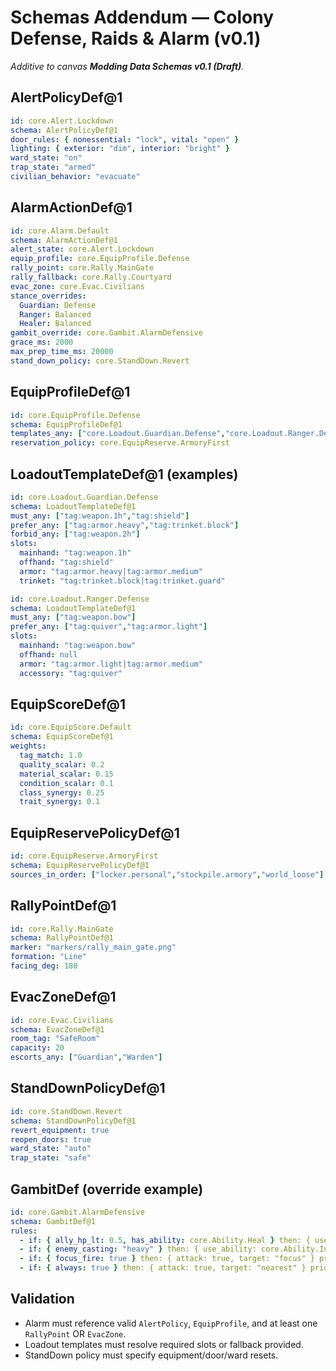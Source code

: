 # Schemas Addendum — Colony Defense, Raids & Alarm (v0.1)
*Additive to canvas **Modding Data Schemas v0.1 (Draft)**.*

## AlertPolicyDef@1
```yaml
id: core.Alert.Lockdown
schema: AlertPolicyDef@1
door_rules: { nonessential: "lock", vital: "open" }
lighting: { exterior: "dim", interior: "bright" }
ward_state: "on"
trap_state: "armed"
civilian_behavior: "evacuate"
```
## AlarmActionDef@1
```yaml
id: core.Alarm.Default
schema: AlarmActionDef@1
alert_state: core.Alert.Lockdown
equip_profile: core.EquipProfile.Defense
rally_point: core.Rally.MainGate
rally_fallback: core.Rally.Courtyard
evac_zone: core.Evac.Civilians
stance_overrides:
  Guardian: Defense
  Ranger: Balanced
  Healer: Balanced
gambit_override: core.Gambit.AlarmDefensive
grace_ms: 2000
max_prep_time_ms: 20000
stand_down_policy: core.StandDown.Revert
```
## EquipProfileDef@1
```yaml
id: core.EquipProfile.Defense
schema: EquipProfileDef@1
templates_any: ["core.Loadout.Guardian.Defense","core.Loadout.Ranger.Defense","core.Loadout.Healer.Defense"]
reservation_policy: core.EquipReserve.ArmoryFirst
```
## LoadoutTemplateDef@1 (examples)
```yaml
id: core.Loadout.Guardian.Defense
schema: LoadoutTemplateDef@1
must_any: ["tag:weapon.1h","tag:shield"]
prefer_any: ["tag:armor.heavy","tag:trinket.block"]
forbid_any: ["tag:weapon.2h"]
slots:
  mainhand: "tag:weapon.1h"
  offhand: "tag:shield"
  armor: "tag:armor.heavy|tag:armor.medium"
  trinket: "tag:trinket.block|tag:trinket.guard"
```
```yaml
id: core.Loadout.Ranger.Defense
schema: LoadoutTemplateDef@1
must_any: ["tag:weapon.bow"]
prefer_any: ["tag:quiver","tag:armor.light"]
slots:
  mainhand: "tag:weapon.bow"
  offhand: null
  armor: "tag:armor.light|tag:armor.medium"
  accessory: "tag:quiver"
```
## EquipScoreDef@1
```yaml
id: core.EquipScore.Default
schema: EquipScoreDef@1
weights:
  tag_match: 1.0
  quality_scalar: 0.2
  material_scalar: 0.15
  condition_scalar: 0.1
  class_synergy: 0.25
  trait_synergy: 0.1
```
## EquipReservePolicyDef@1
```yaml
id: core.EquipReserve.ArmoryFirst
schema: EquipReservePolicyDef@1
sources_in_order: ["locker.personal","stockpile.armory","world_loose"]
```
## RallyPointDef@1
```yaml
id: core.Rally.MainGate
schema: RallyPointDef@1
marker: "markers/rally_main_gate.png"
formation: "Line"
facing_deg: 180
```
## EvacZoneDef@1
```yaml
id: core.Evac.Civilians
schema: EvacZoneDef@1
room_tag: "SafeRoom"
capacity: 20
escorts_any: ["Guardian","Warden"]
```
## StandDownPolicyDef@1
```yaml
id: core.StandDown.Revert
schema: StandDownPolicyDef@1
revert_equipment: true
reopen_doors: true
ward_state: "auto"
trap_state: "safe"
```
## GambitDef (override example)
```yaml
id: core.Gambit.AlarmDefensive
schema: GambitDef@1
rules:
  - if: { ally_hp_lt: 0.5, has_ability: core.Ability.Heal } then: { use_ability: core.Ability.Heal, target: "ally_lowest_hp" } prio: 100
  - if: { enemy_casting: "heavy" } then: { use_ability: core.Ability.Interrupt, target: "enemy_caster" } prio: 80
  - if: { focus_fire: true } then: { attack: true, target: "focus" } prio: 60
  - if: { always: true } then: { attack: true, target: "nearest" } prio: 10
```

## Validation
- Alarm must reference valid `AlertPolicy`, `EquipProfile`, and at least one `RallyPoint` OR `EvacZone`.
- Loadout templates must resolve required slots or fallback provided.
- StandDown policy must specify equipment/door/ward resets.
